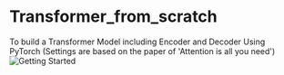# Transformer_from_scratch

To build a Transformer Model including Encoder and Decoder Using PyTorch (Settings are based on the paper of 'Attention is all you need') 
![Getting Started](images/TransformerArchitecure.png)